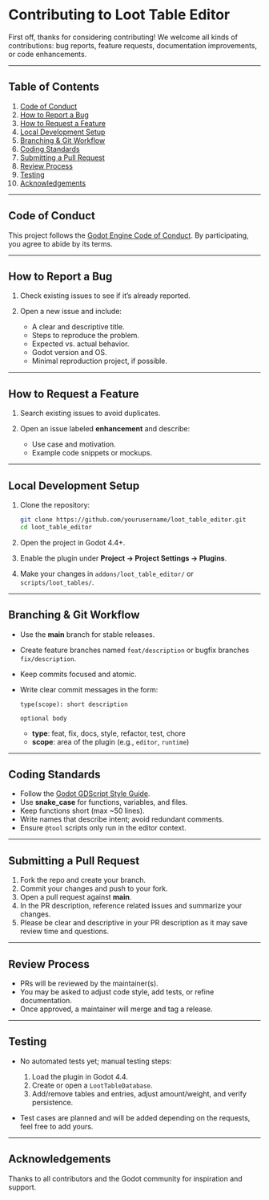 # Contributing to Loot Table Editor

First off, thanks for considering contributing! We welcome all kinds of contributions: bug reports, feature requests, documentation improvements, or code enhancements.

---

## Table of Contents

1. [Code of Conduct](#code-of-conduct)
2. [How to Report a Bug](#how-to-report-a-bug)
3. [How to Request a Feature](#how-to-request-a-feature)
4. [Local Development Setup](#local-development-setup)
5. [Branching & Git Workflow](#branching--git-workflow)
6. [Coding Standards](#coding-standards)
7. [Submitting a Pull Request](#submitting-a-pull-request)
8. [Review Process](#review-process)
9. [Testing](#testing)
10. [Acknowledgements](#acknowledgements)

---

## Code of Conduct

This project follows the [Godot Engine Code of Conduct](https://godotengine.org/code-of-conduct). By participating, you agree to abide by its terms.

---

## How to Report a Bug

1. Check existing issues to see if it’s already reported.
2. Open a new issue and include:

   * A clear and descriptive title.
   * Steps to reproduce the problem.
   * Expected vs. actual behavior.
   * Godot version and OS.
   * Minimal reproduction project, if possible.

---

## How to Request a Feature

1. Search existing issues to avoid duplicates.
2. Open an issue labeled **enhancement** and describe:

   * Use case and motivation.
   * Example code snippets or mockups.

---

## Local Development Setup

1. Clone the repository:

   ```bash
   git clone https://github.com/yourusername/loot_table_editor.git
   cd loot_table_editor
   ```
2. Open the project in Godot 4.4+.
3. Enable the plugin under **Project → Project Settings → Plugins**.
4. Make your changes in `addons/loot_table_editor/` or `scripts/loot_tables/`.

---

## Branching & Git Workflow

* Use the **main** branch for stable releases.
* Create feature branches named `feat/description` or bugfix branches `fix/description`.
* Keep commits focused and atomic.
* Write clear commit messages in the form:

  ```
  type(scope): short description

  optional body
  ```

  * **type**: feat, fix, docs, style, refactor, test, chore
  * **scope**: area of the plugin (e.g., `editor`, `runtime`)

---

## Coding Standards

* Follow the [Godot GDScript Style Guide](https://docs.godotengine.org/en/stable/community/contributing/styleguide/gdscript_styleguide.html).
* Use **snake\_case** for functions, variables, and files.
* Keep functions short (max \~50 lines).
* Write names that describe intent; avoid redundant comments.
* Ensure `@tool` scripts only run in the editor context.

---

## Submitting a Pull Request

1. Fork the repo and create your branch.
2. Commit your changes and push to your fork.
3. Open a pull request against **main**.
4. In the PR description, reference related issues and summarize your changes.
5. Please be clear and descriptive in your PR description as it may save review time and questions.

---

## Review Process

* PRs will be reviewed by the maintainer(s).
* You may be asked to adjust code style, add tests, or refine documentation.
* Once approved, a maintainer will merge and tag a release.

---

## Testing

* No automated tests yet; manual testing steps:

  1. Load the plugin in Godot 4.4.
  2. Create or open a `LootTableDatabase`.
  3. Add/remove tables and entries, adjust amount/weight, and verify persistence.

* Test cases are planned and will be added depending on the requests, feel free to add yours.

---

## Acknowledgements

Thanks to all contributors and the Godot community for inspiration and support.
